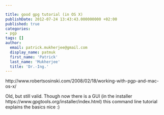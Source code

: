 ```yaml
---

title: good gpg tutorial (in OS X)
publishDate: 2012-07-24 13:43:43.000000000 +02:00
published: true
categories:
- pgp
tags: []
author:
  email: patrick.mukherjee@gmail.com
  display_name: patmuk
  first_name: 'Patrick'
  last_name: 'Mukherjee'
  title: 'Dr.-Ing.'
---
```

<p>http://www.robertsosinski.com/2008/02/18/working-with-pgp-and-mac-os-x/</p>
<p>Old, but still valid. Though now there is a GUI (in the installer https://www.gpgtools.org/installer/index.html) this
  command line tutorial explains the basics nice :)</p>